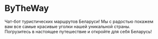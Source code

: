 # ByTheWay
 Чат-бот туристических маршрутов Беларуси! Мы с радостью покажем вам все самые красивые уголки нашей уникальной страны. Погрузитесь в настоящее путешествие и откройте для себя Беларусь!
